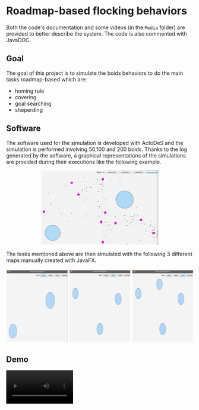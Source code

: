 # Roadmap-based flocking behaviors
Both the code's documentation and some videos (in the `Media` folder) are provided to better describe the system.
The code is also commented with JavaDOC.
## Goal
The goal of this project is to simulate the boids behaviors to do the main tasks roadmap-based which are:
- homing rule
- covering
- goal searching
- sheperding
## Software
The software used for the simulation is developed with ActoDeS and the simulation is performed involving 50,100 and 200 boids. 
Thanks to the log generated by the software, a graphical representations of the simulations are provided during their executions like the following example.
<p align="center">
<img height="200" src="./example.png">
</p>
The tasks mentioned above are then simulated with the following 3 different maps manually created with JavaFX.
<p align="center">
<img height="200" src="./maps.png">
</p>

## Demo
<video src='./Media/Roadmap-GoalSearching-100.mov' width=180></video>
